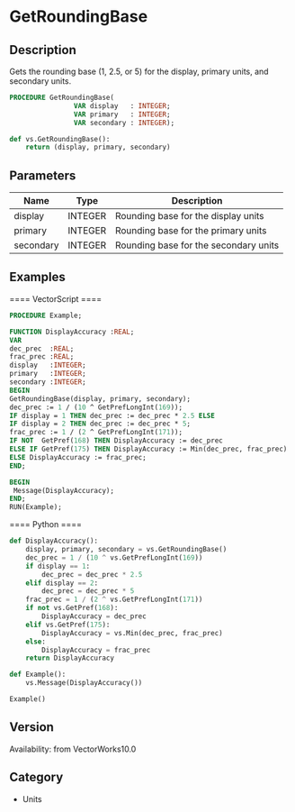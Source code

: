 # GetRoundingBase

## Description
Gets the rounding base (1, 2.5, or 5) for the display, primary units, and secondary units.

```pascal
PROCEDURE GetRoundingBase(
				VAR display   : INTEGER;
				VAR primary   : INTEGER;
				VAR secondary : INTEGER);
```

```python
def vs.GetRoundingBase():
    return (display, primary, secondary)
```

## Parameters
|Name|Type|Description|
|---|---|---|
|display|INTEGER|Rounding base for the display units|
|primary|INTEGER|Rounding base for the primary units|
|secondary|INTEGER|Rounding base for the secondary units|

## Examples
==== VectorScript ====
```pascal
PROCEDURE Example;

FUNCTION DisplayAccuracy :REAL;
VAR
dec_prec  :REAL;
frac_prec :REAL;
display   :INTEGER; 
primary   :INTEGER; 
secondary :INTEGER;
BEGIN
GetRoundingBase(display, primary, secondary);
dec_prec := 1 / (10 ^ GetPrefLongInt(169));
IF display = 1 THEN dec_prec := dec_prec * 2.5 ELSE
IF display = 2 THEN dec_prec := dec_prec * 5;
frac_prec := 1 / (2 ^ GetPrefLongInt(171));
IF NOT  GetPref(168) THEN DisplayAccuracy := dec_prec
ELSE IF GetPref(175) THEN DisplayAccuracy := Min(dec_prec, frac_prec)
ELSE DisplayAccuracy := frac_prec;
END;

BEGIN
 Message(DisplayAccuracy);
END;
RUN(Example);
```
==== Python ====
```python
def DisplayAccuracy():
	display, primary, secondary = vs.GetRoundingBase()
	dec_prec = 1 / (10 ^ vs.GetPrefLongInt(169))
	if display == 1:
		dec_prec = dec_prec * 2.5
	elif display == 2:
		dec_prec = dec_prec * 5
	frac_prec = 1 / (2 ^ vs.GetPrefLongInt(171))
	if not vs.GetPref(168):
		DisplayAccuracy = dec_prec
	elif vs.GetPref(175):
		DisplayAccuracy = vs.Min(dec_prec, frac_prec)
	else:
		DisplayAccuracy = frac_prec
	return DisplayAccuracy

def Example():
	vs.Message(DisplayAccuracy())

Example()
```

## Version
Availability: from VectorWorks10.0

## Category
* Units

